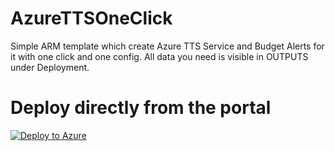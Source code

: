 # AzureTTSOneClick
Simple ARM template which create Azure TTS Service and Budget Alerts for it with one click and one config.
All data you need is visible in OUTPUTS under Deployment.

# Deploy directly from the portal
[![Deploy to Azure](https://aka.ms/deploytoazurebutton)](https://portal.azure.com/#create/Microsoft.Template/uri/https%3A%2F%2Fraw.githubusercontent.com%2Fkappel420%2FAzureTTSOneClick%2Fmain%2Fazuredeploy.json)